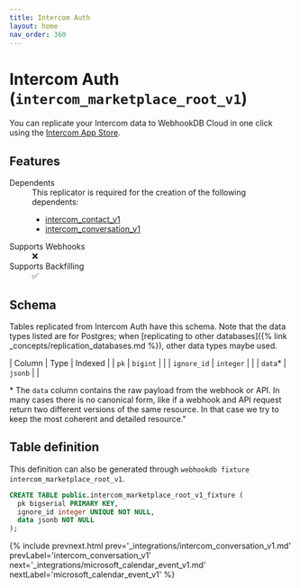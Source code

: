 ```yaml
---
title: Intercom Auth
layout: home
nav_order: 360
---
```


# Intercom Auth (`intercom_marketplace_root_v1`)

You can replicate your Intercom data to WebhookDB Cloud in one click using  the [Intercom App Store](https://www.intercom.com/app-store).

## Features

<dl>
<dt>Dependents</dt>
<dd>This replicator is required for the creation of the following dependents:
<ul>
<li><a href="{% link _integrations/intercom_contact_v1.md %}">intercom_contact_v1</a></li>
<li><a href="{% link _integrations/intercom_conversation_v1.md %}">intercom_conversation_v1</a></li>
</ul>
</dd>

<dt>Supports Webhooks</dt>
<dd>❌</dd>
<dt>Supports Backfilling</dt>
<dd>✅</dd>

</dl>

## Schema

Tables replicated from Intercom Auth have this schema.
Note that the data types listed are for Postgres;
when [replicating to other databases]({% link _concepts/replication_databases.md %}),
other data types maybe used.

| Column | Type | Indexed |
| `pk` | `bigint` |  |
| `ignore_id` | `integer` |  |
| `data`* | `jsonb` |  |

<span class="fs-3">* The `data` column contains the raw payload from the webhook or API.
In many cases there is no canonical form, like if a webhook and API request return
two different versions of the same resource.
In that case we try to keep the most coherent and detailed resource."</span>

## Table definition

This definition can also be generated through `webhookdb fixture intercom_marketplace_root_v1`.

```sql
CREATE TABLE public.intercom_marketplace_root_v1_fixture (
  pk bigserial PRIMARY KEY,
  ignore_id integer UNIQUE NOT NULL,
  data jsonb NOT NULL
);
```

{% include prevnext.html prev='_integrations/intercom_conversation_v1.md' prevLabel='intercom_conversation_v1' next='_integrations/microsoft_calendar_event_v1.md' nextLabel='microsoft_calendar_event_v1' %}
